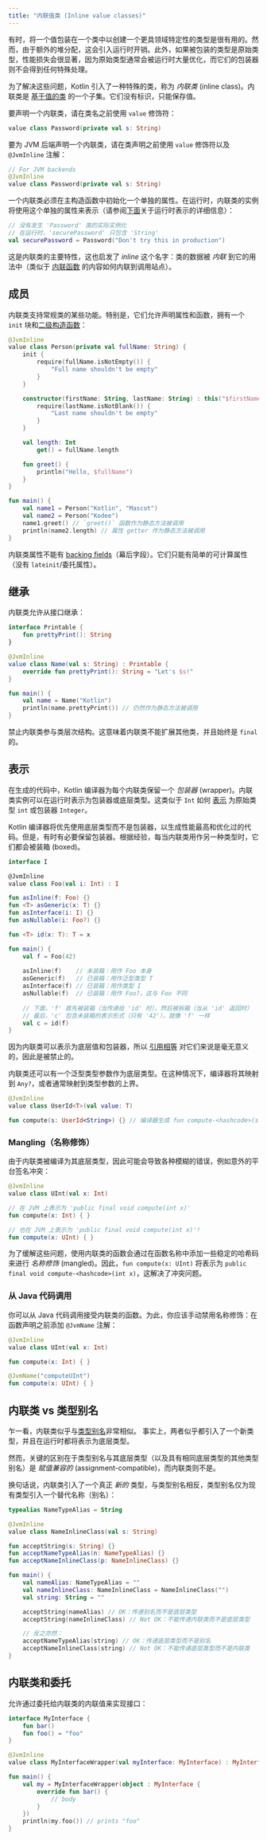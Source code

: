 ```yaml
---
title: "内联值类 (Inline value classes)"
---
```

有时，将一个值包装在一个类中以创建一个更具领域特定性的类型是很有用的。然而，由于额外的堆分配，这会引入运行时开销。此外，如果被包装的类型是原始类型，性能损失会很显著，因为原始类型通常会被运行时大量优化，而它们的包装器则不会得到任何特殊处理。

为了解决这些问题，Kotlin 引入了一种特殊的类，称为 _内联类_ (inline class)。内联类是 [基于值的类](https://github.com/Kotlin/KEEP/blob/master/notes/value-classes) 的一个子集。它们没有标识，只能保存值。

要声明一个内联类，请在类名之前使用 `value` 修饰符：

```kotlin
value class Password(private val s: String)
```

要为 JVM 后端声明一个内联类，请在类声明之前使用 `value` 修饰符以及 `@JvmInline` 注解：

```kotlin
// For JVM backends
@JvmInline
value class Password(private val s: String)
```

一个内联类必须在主构造函数中初始化一个单独的属性。在运行时，内联类的实例将使用这个单独的属性来表示（请参阅[下面](#representation)关于运行时表示的详细信息）：

```kotlin
// 没有发生 'Password' 类的实际实例化
// 在运行时，'securePassword' 只包含 'String'
val securePassword = Password("Don't try this in production") 
```

这是内联类的主要特性，这也启发了 *inline* 这个名字：类的数据被 *内联* 到它的用法中（类似于 [内联函数](inline-functions) 的内容如何内联到调用站点）。

## 成员

内联类支持常规类的某些功能。特别是，它们允许声明属性和函数，拥有一个 `init` 块和[二级构造函数](classes#secondary-constructors)：

```kotlin
@JvmInline
value class Person(private val fullName: String) {
    init {
        require(fullName.isNotEmpty()) {
            "Full name shouldn't be empty"
        }
    }

    constructor(firstName: String, lastName: String) : this("$firstName $lastName") {
        require(lastName.isNotBlank()) {
            "Last name shouldn't be empty"
        }
    }

    val length: Int
        get() = fullName.length

    fun greet() {
        println("Hello, $fullName")
    }
}

fun main() {
    val name1 = Person("Kotlin", "Mascot")
    val name2 = Person("Kodee")
    name1.greet() // `greet()` 函数作为静态方法被调用
    println(name2.length) // 属性 getter 作为静态方法被调用
}
```

内联类属性不能有 [backing fields](properties#backing-fields)（幕后字段）。它们只能有简单的可计算属性（没有 `lateinit`/委托属性）。

## 继承

内联类允许从接口继承：

```kotlin
interface Printable {
    fun prettyPrint(): String
}

@JvmInline
value class Name(val s: String) : Printable {
    override fun prettyPrint(): String = "Let's $s!"
}

fun main() {
    val name = Name("Kotlin")
    println(name.prettyPrint()) // 仍然作为静态方法被调用
}
```

禁止内联类参与类层次结构。这意味着内联类不能扩展其他类，并且始终是 `final` 的。

## 表示

在生成的代码中，Kotlin 编译器为每个内联类保留一个 *包装器* (wrapper)。内联类实例可以在运行时表示为包装器或底层类型。这类似于 `Int` 如何 [表示](numbers#boxing-and-caching-numbers-on-the-java-virtual-machine) 为原始类型 `int` 或包装器 `Integer`。

Kotlin 编译器将优先使用底层类型而不是包装器，以生成性能最高和优化过的代码。但是，有时有必要保留包装器。根据经验，每当内联类用作另一种类型时，它们都会被装箱 (boxed)。

```kotlin
interface I

@JvmInline
value class Foo(val i: Int) : I

fun asInline(f: Foo) {}
fun <T> asGeneric(x: T) {}
fun asInterface(i: I) {}
fun asNullable(i: Foo?) {}

fun <T> id(x: T): T = x

fun main() {
    val f = Foo(42) 
    
    asInline(f)    // 未装箱：用作 Foo 本身
    asGeneric(f)   // 已装箱：用作泛型类型 T
    asInterface(f) // 已装箱：用作类型 I
    asNullable(f)  // 已装箱：用作 Foo?，这与 Foo 不同
    
    // 下面，'f' 首先被装箱（当传递给 'id' 时），然后被拆箱（当从 'id' 返回时）
    // 最后，'c' 包含未装箱的表示形式（只有 '42'），就像 'f' 一样
    val c = id(f)  
}
```

因为内联类可以表示为底层值和包装器，所以 [引用相等](equality#referential-equality) 对它们来说是毫无意义的，因此是被禁止的。

内联类还可以有一个泛型类型参数作为底层类型。在这种情况下，编译器将其映射到 `Any?`，或者通常映射到类型参数的上界。

```kotlin
@JvmInline
value class UserId<T>(val value: T)

fun compute(s: UserId<String>) {} // 编译器生成 fun compute-<hashcode>(s: Any?)
```

### Mangling（名称修饰）

由于内联类被编译为其底层类型，因此可能会导致各种模糊的错误，例如意外的平台签名冲突：

```kotlin
@JvmInline
value class UInt(val x: Int)

// 在 JVM 上表示为 'public final void compute(int x)'
fun compute(x: Int) { }

// 也在 JVM 上表示为 'public final void compute(int x)'!
fun compute(x: UInt) { }
```

为了缓解这些问题，使用内联类的函数会通过在函数名称中添加一些稳定的哈希码来进行 _名称修饰_ (mangled)。因此，`fun compute(x: UInt)` 将表示为 `public final void compute-<hashcode>(int x)`，这解决了冲突问题。

### 从 Java 代码调用

你可以从 Java 代码调用接受内联类的函数。为此，你应该手动禁用名称修饰：在函数声明之前添加 `@JvmName` 注解：

```kotlin
@JvmInline
value class UInt(val x: Int)

fun compute(x: Int) { }

@JvmName("computeUInt")
fun compute(x: UInt) { }
```

## 内联类 vs 类型别名

乍一看，内联类似乎与[类型别名](type-aliases)非常相似。 事实上，两者似乎都引入了一个新类型，并且在运行时都将表示为底层类型。

然而，关键的区别在于类型别名与其底层类型（以及具有相同底层类型的其他类型别名）是 *赋值兼容的* (assignment-compatible)，而内联类则不是。

换句话说，内联类引入了一个真正 *新的* 类型，与类型别名相反，类型别名仅为现有类型引入一个替代名称（别名）：

```kotlin
typealias NameTypeAlias = String

@JvmInline
value class NameInlineClass(val s: String)

fun acceptString(s: String) {}
fun acceptNameTypeAlias(n: NameTypeAlias) {}
fun acceptNameInlineClass(p: NameInlineClass) {}

fun main() {
    val nameAlias: NameTypeAlias = ""
    val nameInlineClass: NameInlineClass = NameInlineClass("")
    val string: String = ""

    acceptString(nameAlias) // OK：传递别名而不是底层类型
    acceptString(nameInlineClass) // Not OK：不能传递内联类而不是底层类型

    // 反之亦然：
    acceptNameTypeAlias(string) // OK：传递底层类型而不是别名
    acceptNameInlineClass(string) // Not OK：不能传递底层类型而不是内联类
}
```

## 内联类和委托

允许通过委托给内联类的内联值来实现接口：

```kotlin
interface MyInterface {
    fun bar()
    fun foo() = "foo"
}

@JvmInline
value class MyInterfaceWrapper(val myInterface: MyInterface) : MyInterface by myInterface

fun main() {
    val my = MyInterfaceWrapper(object : MyInterface {
        override fun bar() {
            // body
        }
    })
    println(my.foo()) // prints "foo"
}
```